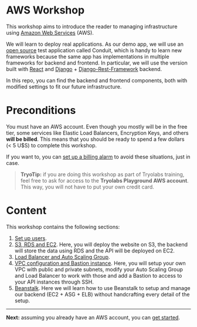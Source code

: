 # AWS Workshop

This workshop aims to introduce the reader to managing infrastructure using [Amazon Web Services](https://aws.amazon.com/) (AWS).

We will learn to deploy real applications. As our demo app, we will use an [open source](https://github.com/gothinkster/realworld) test application called Conduit, which is handy to learn new frameworks because the same app has implementations in multiple frameworks for backend and frontend. In particular, we will use the version built with [React](https://reactjs.org/) and [Django](https://www.djangoproject.com/) + [Django-Rest-Framework](http://www.django-rest-framework.org/) backend.

In this repo, you can find the backend and frontend components, both with modified settings to fit our future infrastructure.

# Preconditions

You must have an AWS account. Even though you mostly will be in the free tier, some services like Elastic Load Balancers, Encryption Keys, and others **will be billed**. This means that you should be ready to spend a few dollars (< 5 U$S) to complete this workshop.

If you want to, you can [set up a billing alarm](http://docs.aws.amazon.com/awsaccountbilling/latest/aboutv2/free-tier-alarms.html) to avoid these situations, just in case.

> **TryoTip:** if you are doing this workshop as part of Tryolabs training, feel free to ask for access to the **Tryolabs Playground AWS account**. This way, you will not have to put your own credit card.

# Content

This workshop contains the following sections:

1. [Set up users](/workshop/set-up-users.md).
2. [S3, RDS and EC2](/workshop/s3-web-ec2-api-rds/introduction.md). Here, you will deploy the website on S3, the backend will store the data using RDS and the API will be deployed on EC2.
3. [Load Balancer and Auto Scaling Group](/workshop/elb-auto-scaling-group/introduction.md).
4. [VPC configuration and Bastion instance](/workshop/vpc-subnets-bastion/introduction.md). Here, you will setup your own VPC with public and private subnets, modify your Auto Scaling Group and Load Balancer to work with those and add a Bastion to access to your API instances through SSH.
5. [Beanstalk](/workshop/beanstalk/introduction.md). Here we will learn how to use Beanstalk to setup and manage our backend (EC2 + ASG + ELB) without handcrafting every detail of the setup.

---

**Next:** assuming you already have an AWS account, you can [get started](/workshop/set-up-users.md).
